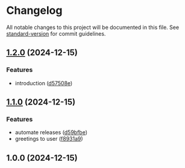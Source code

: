 # Changelog

All notable changes to this project will be documented in this file. See [standard-version](https://github.com/conventional-changelog/standard-version) for commit guidelines.

## [1.2.0](https://github.com/abhay-k47/CI-testing/compare/v1.1.0...v1.2.0) (2024-12-15)


### Features

* introduction ([d57508e](https://github.com/abhay-k47/CI-testing/commit/d57508e3893b85a550cfb692b1b86a864adf8416))

## [1.1.0](https://github.com/abhay-k47/CI-testing/compare/v1.0.0...v1.1.0) (2024-12-15)


### Features

* automate releases ([d59bfbe](https://github.com/abhay-k47/CI-testing/commit/d59bfbeb853f0e0cdaab6ed40438ec3a82abc097))
* greetings to user ([f8931a9](https://github.com/abhay-k47/CI-testing/commit/f8931a90a311fe74d2499e98c23edff851f0c400))

## 1.0.0 (2024-12-15)

